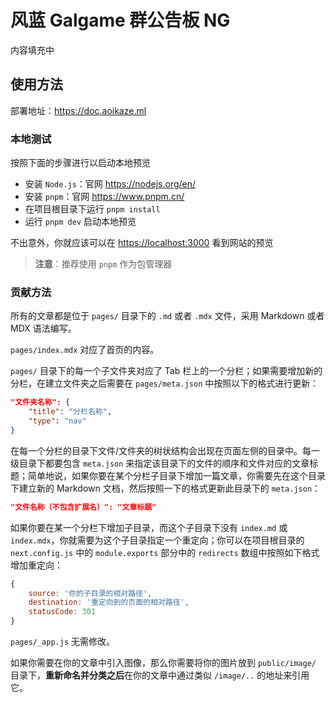 # 风蓝 Galgame 群公告板 NG

内容填充中

## 使用方法

部署地址：<https://doc.aoikaze.ml>

### 本地测试

按照下面的步骤进行以启动本地预览

- 安装 `Node.js`：官网 https://nodejs.org/en/
- 安装 `pnpm`：官网 https://www.pnpm.cn/
- 在项目根目录下运行 `pnpm install`
- 运行 `pnpm dev` 启动本地预览

不出意外，你就应该可以在 <https://localhost:3000> 看到网站的预览

> **注意**：推荐使用 `pnpm` 作为包管理器

### 贡献方法

所有的文章都是位于 `pages/` 目录下的 `.md` 或者 `.mdx` 文件，采用 Markdown 或者 MDX 语法编写。

 `pages/index.mdx` 对应了首页的内容。

 `pages/` 目录下的每一个子文件夹对应了 Tab 栏上的一个分栏；如果需要增加新的分栏，在建立文件夹之后需要在 `pages/meta.json` 中按照以下的格式进行更新：

```json
"文件夹名称": {
    "title": "分栏名称",
    "type": "nav"
}
```

在每一个分栏的目录下文件/文件夹的树状结构会出现在页面左侧的目录中。每一级目录下都要包含 `meta.json` 来指定该目录下的文件的顺序和文件对应的文章标题；简单地说，如果你要在某个分栏子目录下增加一篇文章，你需要先在这个目录下建立新的 Markdown 文档，然后按照一下的格式更新此目录下的 `meta.json`：

```json
"文件名称（不包含扩展名）": "文章标题"
```

如果你要在某一个分栏下增加子目录，而这个子目录下没有 `index.md` 或 `index.mdx`，你就需要为这个子目录指定一个重定向；你可以在项目根目录的 `next.config.js` 中的 `module.exports` 部分中的 `redirects` 数组中按照如下格式增加重定向：

```js
{
    source: '你的子目录的相对路径',
    destination: '重定向到的页面的相对路径',
    statusCode: 301
}
```

`pages/_app.js` 无需修改。

如果你需要在你的文章中引入图像，那么你需要将你的图片放到 `public/image/` 目录下，**重新命名并分类之后**在你的文章中通过类似 `/image/..` 的地址来引用它。

